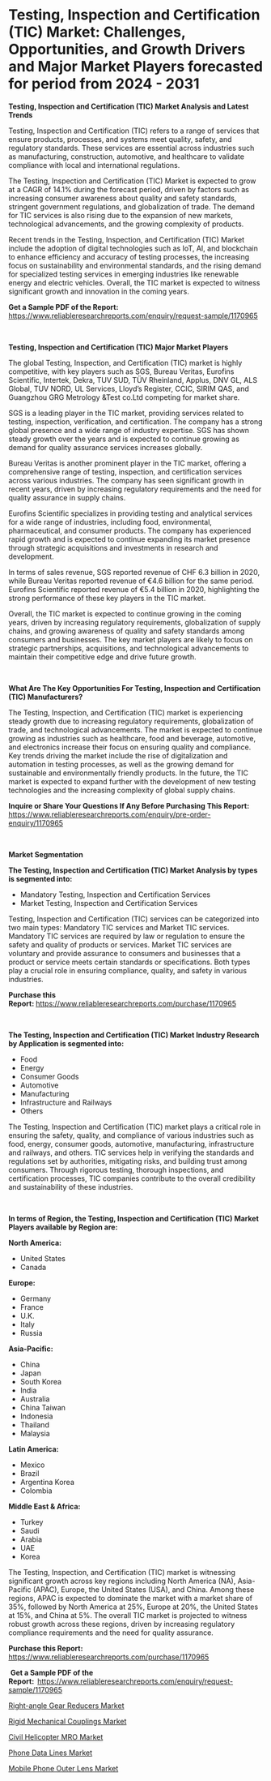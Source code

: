 <p><h1>Testing, Inspection and Certification (TIC) Market: Challenges, Opportunities, and Growth Drivers and Major Market Players forecasted for period from 2024 - 2031</h1></p><p><strong>Testing, Inspection and Certification (TIC) Market Analysis and Latest Trends</strong></p>
<p><p>Testing, Inspection and Certification (TIC) refers to a range of services that ensure products, processes, and systems meet quality, safety, and regulatory standards. These services are essential across industries such as manufacturing, construction, automotive, and healthcare to validate compliance with local and international regulations.</p><p>The Testing, Inspection and Certification (TIC) Market is expected to grow at a CAGR of 14.1% during the forecast period, driven by factors such as increasing consumer awareness about quality and safety standards, stringent government regulations, and globalization of trade. The demand for TIC services is also rising due to the expansion of new markets, technological advancements, and the growing complexity of products.</p><p>Recent trends in the Testing, Inspection, and Certification (TIC) Market include the adoption of digital technologies such as IoT, AI, and blockchain to enhance efficiency and accuracy of testing processes, the increasing focus on sustainability and environmental standards, and the rising demand for specialized testing services in emerging industries like renewable energy and electric vehicles. Overall, the TIC market is expected to witness significant growth and innovation in the coming years.</p></p>
<p><strong>Get a Sample PDF of the Report:&nbsp;</strong> <a href="https://www.reliableresearchreports.com/enquiry/request-sample/1170965">https://www.reliableresearchreports.com/enquiry/request-sample/1170965</a></p>
<p>&nbsp;</p>
<p><strong>Testing, Inspection and Certification (TIC) Major Market Players</strong></p>
<p><p>The global Testing, Inspection, and Certification (TIC) market is highly competitive, with key players such as SGS, Bureau Veritas, Eurofins Scientific, Intertek, Dekra, TUV SUD, TÜV Rheinland, Applus, DNV GL, ALS Global, TUV NORD, UL Services, Lloyd’s Register, CCIC, SIRIM QAS, and Guangzhou GRG Metrology &Test co.Ltd competing for market share.</p><p>SGS is a leading player in the TIC market, providing services related to testing, inspection, verification, and certification. The company has a strong global presence and a wide range of industry expertise. SGS has shown steady growth over the years and is expected to continue growing as demand for quality assurance services increases globally.</p><p>Bureau Veritas is another prominent player in the TIC market, offering a comprehensive range of testing, inspection, and certification services across various industries. The company has seen significant growth in recent years, driven by increasing regulatory requirements and the need for quality assurance in supply chains.</p><p>Eurofins Scientific specializes in providing testing and analytical services for a wide range of industries, including food, environmental, pharmaceutical, and consumer products. The company has experienced rapid growth and is expected to continue expanding its market presence through strategic acquisitions and investments in research and development.</p><p>In terms of sales revenue, SGS reported revenue of CHF 6.3 billion in 2020, while Bureau Veritas reported revenue of €4.6 billion for the same period. Eurofins Scientific reported revenue of €5.4 billion in 2020, highlighting the strong performance of these key players in the TIC market.</p><p>Overall, the TIC market is expected to continue growing in the coming years, driven by increasing regulatory requirements, globalization of supply chains, and growing awareness of quality and safety standards among consumers and businesses. The key market players are likely to focus on strategic partnerships, acquisitions, and technological advancements to maintain their competitive edge and drive future growth.</p></p>
<p>&nbsp;</p>
<p><strong>What Are The Key Opportunities For Testing, Inspection and Certification (TIC) Manufacturers?</strong></p>
<p><p>The Testing, Inspection, and Certification (TIC) market is experiencing steady growth due to increasing regulatory requirements, globalization of trade, and technological advancements. The market is expected to continue growing as industries such as healthcare, food and beverage, automotive, and electronics increase their focus on ensuring quality and compliance. Key trends driving the market include the rise of digitalization and automation in testing processes, as well as the growing demand for sustainable and environmentally friendly products. In the future, the TIC market is expected to expand further with the development of new testing technologies and the increasing complexity of global supply chains.</p></p>
<p><strong>Inquire or Share Your Questions If Any Before Purchasing This Report:</strong> <a href="https://www.reliableresearchreports.com/enquiry/pre-order-enquiry/1170965">https://www.reliableresearchreports.com/enquiry/pre-order-enquiry/1170965</a></p>
<p>&nbsp;</p>
<p><strong>Market Segmentation</strong></p>
<p><strong>The Testing, Inspection and Certification (TIC) Market Analysis by types is segmented into:</strong></p>
<p><ul><li>Mandatory Testing, Inspection and Certification Services</li><li>Market Testing, Inspection and Certification Services</li></ul></p>
<p><p>Testing, Inspection and Certification (TIC) services can be categorized into two main types: Mandatory TIC services and Market TIC services. Mandatory TIC services are required by law or regulation to ensure the safety and quality of products or services. Market TIC services are voluntary and provide assurance to consumers and businesses that a product or service meets certain standards or specifications. Both types play a crucial role in ensuring compliance, quality, and safety in various industries.</p></p>
<p><strong>Purchase this Report:&nbsp;</strong><a href="https://www.reliableresearchreports.com/purchase/1170965">https://www.reliableresearchreports.com/purchase/1170965</a></p>
<p>&nbsp;</p>
<p><strong>The Testing, Inspection and Certification (TIC) Market Industry Research by Application is segmented into:</strong></p>
<p><ul><li>Food</li><li>Energy</li><li>Consumer Goods</li><li>Automotive</li><li>Manufacturing</li><li>Infrastructure and Railways</li><li>Others</li></ul></p>
<p><p>The Testing, Inspection and Certification (TIC) market plays a critical role in ensuring the safety, quality, and compliance of various industries such as food, energy, consumer goods, automotive, manufacturing, infrastructure and railways, and others. TIC services help in verifying the standards and regulations set by authorities, mitigating risks, and building trust among consumers. Through rigorous testing, thorough inspections, and certification processes, TIC companies contribute to the overall credibility and sustainability of these industries.</p></p>
<p>&nbsp;</p>
<p><strong>In terms of Region, the Testing, Inspection and Certification (TIC) Market Players available by Region are:</strong></p>
<p>
    <p> <strong> North America: </strong>
        <ul>
            <li>United States</li>
            <li>Canada</li>
        </ul>
        </p> 
    <p> <strong> Europe: </strong>
        <ul>
            <li>Germany</li>
            <li>France</li>
            <li>U.K.</li>
            <li>Italy</li>
            <li>Russia</li>
        </ul>
        </p> 
    <p> <strong> Asia-Pacific: </strong>
        <ul>
            <li>China</li>
            <li>Japan</li>
            <li>South Korea</li>
            <li>India</li>
            <li>Australia</li>
            <li>China Taiwan</li>
            <li>Indonesia</li>
            <li>Thailand</li>
            <li>Malaysia</li>
        </ul>
        </p> 
    <p> <strong> Latin America: </strong>
        <ul>
            <li>Mexico</li>
            <li>Brazil</li>
            <li>Argentina Korea</li>
            <li>Colombia</li>
        </ul>
        </p> 
    <p> <strong> Middle East & Africa: </strong>
        <ul>
            <li>Turkey</li>
            <li>Saudi</li>
            <li>Arabia</li>
            <li>UAE</li>
            <li>Korea</li>
        </ul>
    </p>
    </p>
<p><p>The Testing, Inspection, and Certification (TIC) market is witnessing significant growth across key regions including North America (NA), Asia-Pacific (APAC), Europe, the United States (USA), and China. Among these regions, APAC is expected to dominate the market with a market share of 35%, followed by North America at 25%, Europe at 20%, the United States at 15%, and China at 5%. The overall TIC market is projected to witness robust growth across these regions, driven by increasing regulatory compliance requirements and the need for quality assurance.</p></p>
<p><strong>Purchase this Report: </strong><a href="https://www.reliableresearchreports.com/purchase/1170965">https://www.reliableresearchreports.com/purchase/1170965</a></p>
<p>&nbsp;<strong>Get a Sample PDF of the Report:&nbsp;&nbsp;</strong><a href="https://www.reliableresearchreports.com/enquiry/request-sample/1170965">https://www.reliableresearchreports.com/enquiry/request-sample/1170965</a></p>
<p><strong></strong></p>
<p><p><a href="https://mire-aunt-385.notion.site/Right-angle-Gear-Reducers-Market-Size-Evaluating-its-Market-Trends-Growth-and-Projections-2024--be0f311ec47643728b5de27b0179cc27">Right-angle Gear Reducers Market</a></p><p><a href="https://invited-way-688.notion.site/Rigid-Mechanical-Couplings-Market-Size-2024-2031-Global-Industrial-Analysis-Key-Geographical-Regi-0b840fad57bb433c99dd2dbfd78cc765">Rigid Mechanical Couplings Market</a></p><p><a href="https://github.com/yemakinde/Market-Research-Report-List-1/blob/main/civil-helicopter-mro-market.md">Civil Helicopter MRO Market</a></p><p><a href="https://view.publitas.com/reportprime-1/phone-data-lines-market-size-growing-and-forecasted-for-period-from-2024-2031-and-provides-complete-market-analysis-of-this-market/">Phone Data Lines Market</a></p><p><a href="https://view.publitas.com/reportprime-1/mobile-phone-outer-lens-market-research-report-reveals-the-latest-trends-and-opportunities-of-this-market-for-period-from-2024-2031/">Mobile Phone Outer Lens Market</a></p></p>